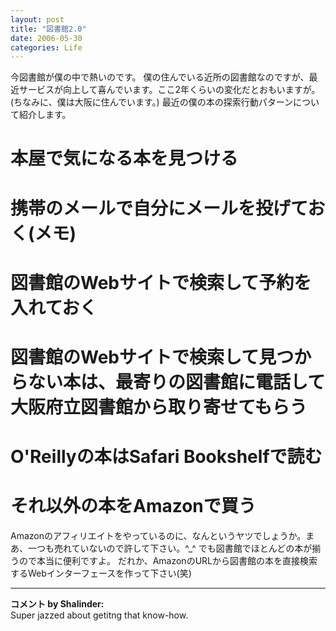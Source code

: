 ```yaml
---
layout: post
title: "図書館2.0"
date: 2006-05-30
categories: Life
---
```

今図書館が僕の中で熱いのです。
僕の住んでいる近所の図書館なのですが、最近サービスが向上して喜んでいます。ここ2年くらいの変化だとおもいますが。
(ちなみに、僕は大阪に住んでいます。)
最近の僕の本の探索行動パターンについて紹介します。
# 本屋で気になる本を見つける
# 携帯のメールで自分にメールを投げておく(メモ)
# 図書館のWebサイトで検索して予約を入れておく
# 図書館のWebサイトで検索して見つからない本は、最寄りの図書館に電話して大阪府立図書館から取り寄せてもらう
# O'Reillyの本はSafari Bookshelfで読む
# それ以外の本をAmazonで買う

Amazonのアフィリエイトをやっているのに、なんというヤツでしょうか。まあ、一つも売れていないので許して下さい。^_^
でも図書館でほとんどの本が揃うので本当に便利ですよ。
だれか、AmazonのURLから図書館の本を直接検索するWebインターフェースを作って下さい(笑)



---

**コメント by Shalinder:**  
Super jazzed about getitng that know-how.